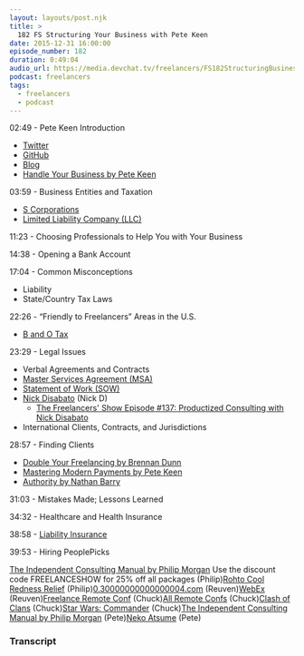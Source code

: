 ```yaml
---
layout: layouts/post.njk
title: >
  182 FS Structuring Your Business with Pete Keen
date: 2015-12-31 16:00:00
episode_number: 182
duration: 0:49:04
audio_url: https://media.devchat.tv/freelancers/FS182StructuringBusiness.mp3
podcast: freelancers
tags:
  - freelancers
  - podcast
---
```


02:49 - Pete Keen Introduction

- [Twitter](https://twitter.com/zrail)
- [GitHub](https://github.com/peterkeen)
- [Blog](https://www.petekeen.net/)
- [Handle Your Business by Pete Keen](https://www.petekeen.net/handle-your-business)

03:59 - Business Entities and Taxation

- [S Corporations](https://www.irs.gov/Businesses/Small-Businesses-&-Self-Employed/S-Corporations)
- [Limited Liability Company (LLC)](https://en.wikipedia.org/wiki/Limited_liability_company)

11:23 - Choosing Professionals to Help You with Your Business

14:38 - Opening a Bank Account

17:04 - Common Misconceptions

- Liability
- State/Country Tax Laws

22:26 - “Friendly to Freelancers” Areas in the U.S.

- [B and O Tax](http://dor.wa.gov/content/findtaxesandrates/bandotax/)

23:29 - Legal Issues

- Verbal Agreements and Contracts
- [Master Services Agreement (MSA)](https://en.wikipedia.org/wiki/Master_service_agreement)
- [Statement of Work (SOW)](https://en.wikipedia.org/wiki/Statement_of_work)
- [Nick Disabato](http://nickd.org/) (Nick D)
  - [The Freelancers' Show Episode #137: Productized Consulting with Nick Disabato](https://devchat.tv/freelancers/137-fs-productized-consulting-with-nick-disabato)
- International Clients, Contracts, and Jurisdictions

28:57 - Finding Clients

- [Double Your Freelancing by Brennan Dunn](http://doubleyourfreelancing.com/)
- [Mastering Modern Payments by Pete Keen](https://www.masteringmodernpayments.com/)
- [Authority by Nathan Barry](http://nathanbarry.com/authority/)

31:03 - Mistakes Made; Lessons Learned

34:32 - Healthcare and Health Insurance

38:58 - [Liability Insurance](https://en.wikipedia.org/wiki/Liability_insurance)

39:53 - Hiring PeoplePicks

[The Independent Consulting Manual by Philip Morgan](http://independentconsultingmanual.com) Use the discount code FREELANCESHOW for 25% off all packages (Philip)[Rohto Cool Redness Relief](http://www.amazon.com/Rohto-Cool-Redness-Relief-0-4/dp/B00I9K3C12/ref=sr_1_3?ie=UTF8&qid=1449604870&sr=8-3&keywords=rhoto) (Philip)[0.30000000000000004.com](http://0.30000000000000004.com/) (Reuven)[WebEx](http://webex.com/) (Reuven)[Freelance Remote Conf](https://allremoteconfs.com/freelance-2016) (Chuck)[All Remote Confs](https://allremoteconfs.com/) (Chuck)[Clash of Clans](http://supercell.com/en/games/clashofclans/) (Chuck)[Star Wars: Commander](http://www.starwars.com/games-apps/star-wars-commander) (Chuck)[The Independent Consulting Manual by Philip Morgan](http://independentconsultingmanual.com) (Pete)[Neko Atsume](https://play.google.com/store/apps/details?id=jp.co.hit_point.nekoatsume&hl=en) (Pete)

### Transcript
